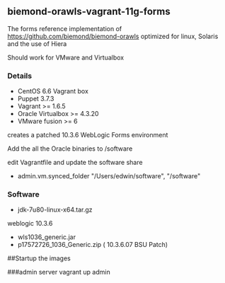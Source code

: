 ## biemond-orawls-vagrant-11g-forms

The forms reference implementation of https://github.com/biemond/biemond-orawls
optimized for linux, Solaris and the use of Hiera

Should work for VMware and Virtualbox

### Details
- CentOS 6.6 Vagrant box
- Puppet 3.7.3
- Vagrant >= 1.6.5
- Oracle Virtualbox >= 4.3.20
- VMware fusion >= 6

creates a patched 10.3.6 WebLogic Forms environment

Add the all the Oracle binaries to /software

edit Vagrantfile and update the software share
- admin.vm.synced_folder "/Users/edwin/software", "/software"

### Software
- jdk-7u80-linux-x64.tar.gz

weblogic 10.3.6
- wls1036_generic.jar
- p17572726_1036_Generic.zip ( 10.3.6.07 BSU Patch)

##Startup the images

###admin server
vagrant up admin
